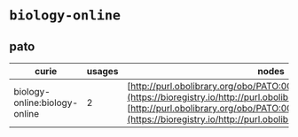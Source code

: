 # `biology-online`

## pato

| curie                         |   usages | nodes                                                                                                                                                                                                                                |
|-------------------------------|----------|--------------------------------------------------------------------------------------------------------------------------------------------------------------------------------------------------------------------------------------|
| biology-online:biology-online |        2 | [http://purl.obolibrary.org/obo/PATO:0001423](https://bioregistry.io/http://purl.obolibrary.org/obo/PATO:0001423), [http://purl.obolibrary.org/obo/PATO:0001842](https://bioregistry.io/http://purl.obolibrary.org/obo/PATO:0001842) |

